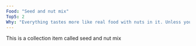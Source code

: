 ```yaml
---
Food: "Seed and nut mix"
Top5: 2
Why: "Everything tastes more like real food with nuts in it. Unless you are alergic, I would strongly suggest you keep a big bag of walnuts in the kitchen. Adding them to just about any dish, whether a salad or something hot makes that dish a more satisfying meal. Nuts are the closest thing to steak that isn't steak. Just keep an eye on the weight measurement, they pack a lot of calories so remeber to track carefully once you're on maintenance (in the fast phase you can only squeeze three or four walnut halves into your dish so arguably not worth it but that's for you to decide)"
---
```


This is a collection item called seed and nut mix

<p style="clear: both;">&nbsp;</p>



